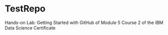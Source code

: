 # TestRepo
Hands-on Lab: Getting Started with GitHub of Module 5 Course 2 of the IBM Data Science Certificate
